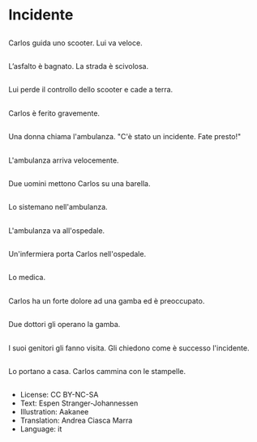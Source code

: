 # Incidente

##
Carlos guida uno scooter. Lui va veloce.

##
 L’asfalto è bagnato. La strada è scivolosa.

##
Lui perde il controllo dello scooter e cade a terra.

##
Carlos è ferito gravemente.

##
Una donna chiama l'ambulanza. "C'è stato un incidente. Fate presto!"

##
L'ambulanza arriva velocemente.

##
Due uomini mettono Carlos su una barella.

##
Lo sistemano nell'ambulanza.

##
L'ambulanza va all'ospedale.

##
Un'infermiera porta Carlos nell'ospedale.

##
Lo medica.

##
Carlos ha un forte dolore ad una gamba ed è preoccupato.

##
Due dottori gli operano la gamba.

##
I suoi genitori gli fanno visita. Gli chiedono come è successo l'incidente.

##
Lo portano a casa. Carlos cammina con le stampelle.

##
* License: CC BY-NC-SA
* Text: Espen Stranger-Johannessen
* Illustration: Aakanee
* Translation: Andrea Ciasca Marra
* Language: it
